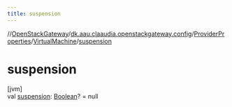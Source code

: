 ```yaml
---
title: suspension
---
```

//[OpenStackGateway](../../../../index.html)/[dk.aau.claaudia.openstackgateway.config](../../index.html)/[ProviderProperties](../index.html)/[VirtualMachine](index.html)/[suspension](suspension.html)



# suspension



[jvm]\
val [suspension](suspension.html): [Boolean](https://kotlinlang.org/api/latest/jvm/stdlib/kotlin/-boolean/index.html)? = null




